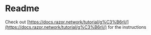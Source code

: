 # Readme

Check out [https://docs.razor.network/tutorial/g%C3%B6rli/](https://docs.razor.network/tutorial/g%C3%B6rli/) for the instructions
